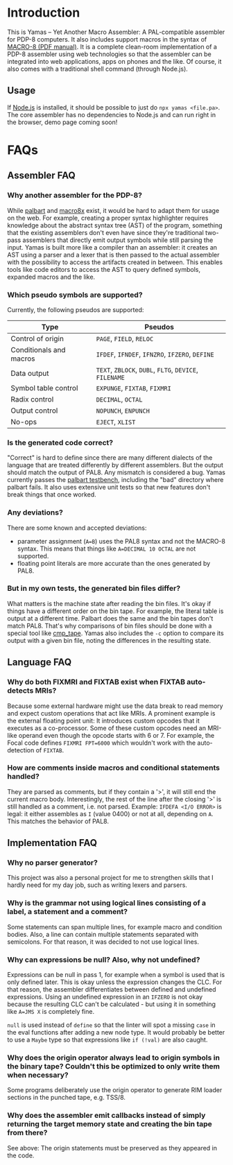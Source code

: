 # Introduction
This is Yamas – Yet Another Macro Assembler: A PAL-compatible assembler for PDP-8 computers. It also includes support
macros in the syntax of [MACRO-8 (PDF manual)]. It is a complete clean-room implementation of a PDP-8 assembler using web technologies so that
the assembler can be integrated into web applications, apps on phones and the like. Of course, it also comes with a traditional shell command (through Node.js).

## Usage
If [Node.js](https://nodejs.org) is installed, it should be possible to just do `npx yamas <file.pa>`. The core assembler has no dependencies to Node.js and can run right in the browser, demo page coming soon!

# FAQs
## Assembler FAQ
### Why another assembler for the PDP-8?
While [palbart] and [macro8x] exist, it would be hard to adapt them for usage on the web. For example, creating a proper
syntax highlighter requires knowledge about the abstract syntax tree (AST) of the program, something that the existing
assemblers don't even have since they're traditional two-pass assemblers that directly emit output symbols while still
parsing the input. Yamas is built more like a compiler than an assembler: it creates an AST using a parser and a lexer
that is then passed to the actual assembler with the possibility to access the artifacts created in between. This enables
tools like code editors to access the AST to query defined symbols, expanded macros and the like.

### Which pseudo symbols are supported?
Currently, the following pseudos are supported:

 Type | Pseudos
------|---------
Control of origin       |`PAGE`,     `FIELD`,        `RELOC`
Conditionals and macros |`IFDEF`,    `IFNDEF`,       `IFNZRO`,   `IFZERO`,   `DEFINE`
Data output             |`TEXT`,     `ZBLOCK`,       `DUBL`,     `FLTG`,     `DEVICE`,   `FILENAME`
Symbol table control    |`EXPUNGE`,  `FIXTAB`,       `FIXMRI`
Radix control           |`DECIMAL`,  `OCTAL`
Output control          |`NOPUNCH`,  `ENPUNCH`
No-ops                  |`EJECT`,    `XLIST`

### Is the generated code correct?
"Correct" is hard to define since there are many different dialects of the language that are treated
differently by different assemblers. But the output should match the output of PAL8. Any mismatch is considered
a bug. Yamas currently passes the [palbart testbench], including the "bad" directory where palbart fails.
It also uses extensive unit tests so that new features don't break things that once worked.

### Any deviations?
There are some known and accepted deviations:

* parameter assignment (`A=B`) uses the PAL8 syntax and not the MACRO-8 syntax. This means that things like ``A=DECIMAL 10 OCTAL`` are not supported.
* floating point literals are more accurate than the ones generated by PAL8.

### But in my own tests, the generated bin files differ?
What matters is the machine state after reading the bin files. It's okay if things have a different order on the bin tape.
For example, the literal table is output at a different time. Palbart does the same and the bin tapes don't match PAL8.
That's why comparisons of bin files should be done with a special tool like [cmp_tape]. Yamas also includes the `-c` option to compare its output with a given bin file, noting the differences in the resulting state.

## Language FAQ
### Why do both FIXMRI and FIXTAB exist when FIXTAB auto-detects MRIs?
Because some external hardware might use the data break to read memory and expect custom operations that act like MRIs.
A prominent example is the external floating point unit: It introduces custom opcodes that it executes as a co-processor.
Some of these custom opcodes need an MRI-like operand even though the opcode starts with 6 or 7. For example, the Focal code
defines ``FIXMRI FPT=6000`` which wouldn't work with the auto-detection of `FIXTAB`.

### How are comments inside macros and conditional statements handled?
They are parsed as comments, but if they contain a '>', it will still end the current macro body.
Interestingly, the rest of the line after the closing '>' is still handled as a comment, i.e. not parsed.
Example: ``IFDEFA <I/O ERROR>`` is legal: it either assembles as `I` (value 0400) or not at all, depending on `A`.
This matches the behavior of PAL8.

## Implementation FAQ
### Why no parser generator?
This project was also a personal project for me to strengthen skills that I hardly need for my day job,
such as writing lexers and parsers.

### Why is the grammar not using logical lines consisting of a label, a statement and a comment?
Some statements can span multiple lines, for example macro and condition bodies. Also, a line can contain multiple statements separated with semicolons.
For that reason, it was decided to not use logical lines.

### Why can expressions be null? Also, why not undefined?
Expressions can be null in pass 1, for example when a symbol is used that is only defined later. This is okay unless the expression changes the CLC.
For that reason, the assembler differentiates between defined and undefined expressions. Using an undefined expression in an `IFZERO` is not okay
because the resulting CLC can't be calculated - but using it in something like ``A=JMS X`` is completely fine.

`null` is used instead of `define` so that the linter will spot a missing `case`
in the eval functions after adding a new node type. It would probably be better to
use a `Maybe` type so that expressions like `if (!val)` are also caught.

### Why does the origin operator always lead to origin symbols in the binary tape? Couldn't this be optimized to only write them when necessary?
Some programs deliberately use the origin operator to generate RIM loader sections in the punched tape, e.g. TSS/8.

### Why does the assembler emit callbacks instead of simply returning the target memory state and creating the bin tape from there?
See above: The origin statements must be preserved as they appeared in the code.

[palbart]: http://www.pdp8online.com/ftp/software/palbart/
[macro8x]: http://simh.trailing-edge.com/sources/simtools/crossassemblers/
[palbart testbench]: http://www.pdp8online.com/ftp/software/palbart/testbench/
[cmp_tape]: http://www.pdp8online.com/ftp/software/cmp_tape/
[MACRO-8 (PDF manual)]: http://www.bitsavers.org/pdf/dec/pdp8/software/DEC-08-CMAB-D_MACRO8.pdf
